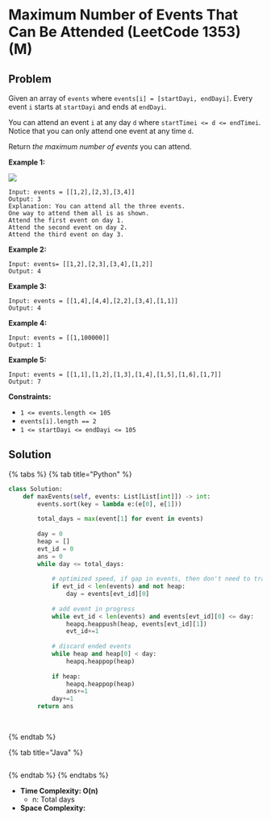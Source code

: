 # Maximum Number of Events That Can Be Attended (LeetCode 1353) (M)

## Problem



Given an array of `events` where `events[i] = [startDayi, endDayi]`. Every event `i` starts at `startDayi` and ends at `endDayi`.

You can attend an event `i` at any day `d` where `startTimei <= d <= endTimei`. Notice that you can only attend one event at any time `d`.

Return _the maximum number of events_ you can attend.

&#x20;

**Example 1:**

![](https://assets.leetcode.com/uploads/2020/02/05/e1.png)

```
Input: events = [[1,2],[2,3],[3,4]]
Output: 3
Explanation: You can attend all the three events.
One way to attend them all is as shown.
Attend the first event on day 1.
Attend the second event on day 2.
Attend the third event on day 3.
```

**Example 2:**

```
Input: events= [[1,2],[2,3],[3,4],[1,2]]
Output: 4
```

**Example 3:**

```
Input: events = [[1,4],[4,4],[2,2],[3,4],[1,1]]
Output: 4
```

**Example 4:**

```
Input: events = [[1,100000]]
Output: 1
```

**Example 5:**

```
Input: events = [[1,1],[1,2],[1,3],[1,4],[1,5],[1,6],[1,7]]
Output: 7
```

&#x20;

**Constraints:**

* `1 <= events.length <= 105`
* `events[i].length == 2`
* `1 <= startDayi <= endDayi <= 105`



## Solution&#x20;

{% tabs %}
{% tab title="Python" %}
```python
class Solution:
    def maxEvents(self, events: List[List[int]]) -> int:
        events.sort(key = lambda e:(e[0], e[1]))
        
        total_days = max(event[1] for event in events)
        
        day = 0
        heap = []
        evt_id = 0
        ans = 0
        while day <= total_days:
            
            # optimized speed, if gap in events, then don't need to traverse day by day
            if evt_id < len(events) and not heap:
                day = events[evt_id][0]
            
            # add event in progress
            while evt_id < len(events) and events[evt_id][0] <= day: 
                heapq.heappush(heap, events[evt_id][1])
                evt_id+=1
            
            # discard ended events
            while heap and heap[0] < day:
                heapq.heappop(heap)
            
            if heap:
                heapq.heappop(heap)
                ans+=1
            day+=1
        return ans
        
        
```
{% endtab %}

{% tab title="Java" %}
```java
```
{% endtab %}
{% endtabs %}

* **Time Complexity: O(n)**
  * n: Total days
* **Space Complexity:**

